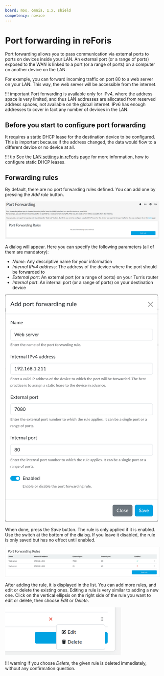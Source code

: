 ```yaml
---
board: mox, omnia, 1.x, shield
competency: novice
---
```

# Port forwarding in reForis

Port forwarding allows you to pass communication via external ports to ports
on devices inside your LAN. An external port (or a range of ports) exposed to
the WAN is linked to a port (or a range of ports) on a computer on another
device on the LAN.

For example, you can forward incoming traffic on port 80 to a web server
on your LAN. This way, the web server will be accessible from the internet.

!!! important
    Port forwarding is available only for IPv4, where the address space
    is very limited, and thus LAN addresses are allocated from reserved
    address spaces, not available on the global internet. IPv6 has
    enough addresses to cover in fact any number of devices in the LAN.

## Before you start to configure port forwarding

It requires a static DHCP lease for the destination device
to be configured. This is important because if the address changed,
the data would flow to a different device or no device at all.

!!! tip
    See the [LAN settings in reForis](../lan/reforis-lan.md#static-dhcp-leases)
    page for more information, how to configure static DHCP leases.

## Forwarding rules

By default, there are no port forwarding rules defined. You can add one
by pressing the _Add rule_ button.

![Empty list of forwarding rules](empty-list.png)

A dialog will appear. Here you can specify the following parameters
(all of them are mandatory):

- _Name_: Any descriptive name for your information
- _Internal IPv4 address_: The address of the device where the port
  should be forwarded to
- _External port_: An external port (or a range of ports) on your
  Turris router
- _Internal port_: An internal port (or a range of ports) on your
  destination device

![Add port forwarding rule](add-rule.png)

When done, press the _Save_ button. The rule is only applied if it is
enabled. Use the switch at the bottom of the dialog. If you leave it
disabled, the rule is only saved but has no effect until enabled.

![Port forwarding rules](rules.png)

After adding the rule, it is displayed in the list. You can add more rules,
and edit or delete the existing ones. Editing a rule is very similar to
adding a new one. Click on the vertical ellipsis on the right side of
the rule you want to edit or delete, then choose _Edit_ or _Delete_.

![Edit/delete](edit-delete.png)

!!! warning
    If you choose _Delete_, the given rule is deleted immediately, without
    any confirmation question.

